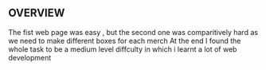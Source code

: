 ## OVERVIEW
The fist web page was easy , but the second one was comparitively hard as we need to make different boxes for each merch
At the end I found the whole task to be a medium level diffculty in which i learnt a lot of web development
